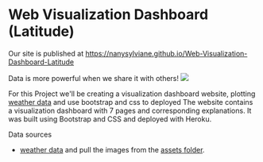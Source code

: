 # Web Visualization Dashboard (Latitude)


Our site is published at https://nanysylviane.github.io/Web-Visualization-Dashboard-Latitude

Data is more powerful when we share it with others!
![](Images/landingResize.png)

For this Project we'll be creating a visualization dashboard website, plotting [weather data](Resources/cities.csv) and use bootstrap and css to deployed
The website contains a visualization dashboard with 7 pages and corresponding explanations. It was built using Bootstrap and CSS and deployed with Heroku.

Data sources 
* [weather data](Resources/cities.csv) and pull the images from the [assets folder](Resources/assets).

